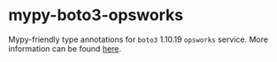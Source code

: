 # mypy-boto3-opsworks

Mypy-friendly type annotations for `boto3` 1.10.19 `opsworks` service.
More information can be found [here](https://github.com/vemel/mypy_boto3).